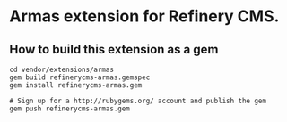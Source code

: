 # Armas extension for Refinery CMS.

## How to build this extension as a gem

    cd vendor/extensions/armas
    gem build refinerycms-armas.gemspec
    gem install refinerycms-armas.gem

    # Sign up for a http://rubygems.org/ account and publish the gem
    gem push refinerycms-armas.gem
